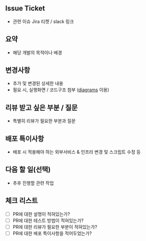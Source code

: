 ## Issue Ticket
- 관련 이슈 Jira 티켓 / slack 링크

## 요약
- 해당 개발의 목적이나 배경

## 변경사항
- 추가 및 변경된 상세한 내용
- 필요 시, 실행화면 / 코드구조 첨부 ([diagrams](https://app.diagrams.net/) 이용)

## 리뷰 받고 싶은 부분 / 질문
- 특별히 리뷰가 필요한 부분과 질문

## 배포 특이사항
- 배포 시 적용해야 하는 외부서비스 & 인프라 변경 및 스크립트 수정 등

## 다음 할 일(선택)
- 추후 진행할 관련 작업

## 체크 리스트
- [ ] PR에 대한 설명이 적혀있는가?
- [ ] PR에 대한 테스트 방법이 적혀있는가?
- [ ] PR에 대한 리뷰가 필요한 부분이 적혀있는가?
- [ ] PR에 대한 배포 특이사항을 적어두었는가?
